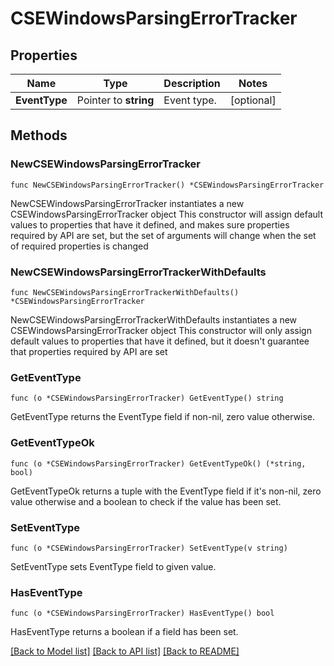# CSEWindowsParsingErrorTracker

## Properties

Name | Type | Description | Notes
------------ | ------------- | ------------- | -------------
**EventType** | Pointer to **string** | Event type. | [optional] 

## Methods

### NewCSEWindowsParsingErrorTracker

`func NewCSEWindowsParsingErrorTracker() *CSEWindowsParsingErrorTracker`

NewCSEWindowsParsingErrorTracker instantiates a new CSEWindowsParsingErrorTracker object
This constructor will assign default values to properties that have it defined,
and makes sure properties required by API are set, but the set of arguments
will change when the set of required properties is changed

### NewCSEWindowsParsingErrorTrackerWithDefaults

`func NewCSEWindowsParsingErrorTrackerWithDefaults() *CSEWindowsParsingErrorTracker`

NewCSEWindowsParsingErrorTrackerWithDefaults instantiates a new CSEWindowsParsingErrorTracker object
This constructor will only assign default values to properties that have it defined,
but it doesn't guarantee that properties required by API are set

### GetEventType

`func (o *CSEWindowsParsingErrorTracker) GetEventType() string`

GetEventType returns the EventType field if non-nil, zero value otherwise.

### GetEventTypeOk

`func (o *CSEWindowsParsingErrorTracker) GetEventTypeOk() (*string, bool)`

GetEventTypeOk returns a tuple with the EventType field if it's non-nil, zero value otherwise
and a boolean to check if the value has been set.

### SetEventType

`func (o *CSEWindowsParsingErrorTracker) SetEventType(v string)`

SetEventType sets EventType field to given value.

### HasEventType

`func (o *CSEWindowsParsingErrorTracker) HasEventType() bool`

HasEventType returns a boolean if a field has been set.


[[Back to Model list]](../README.md#documentation-for-models) [[Back to API list]](../README.md#documentation-for-api-endpoints) [[Back to README]](../README.md)


